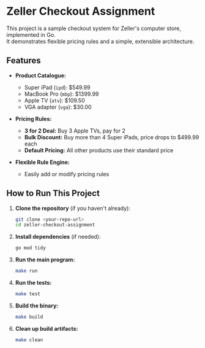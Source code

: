 # Zeller Checkout Assignment

This project is a sample checkout system for Zeller's computer store, implemented in Go.  
It demonstrates flexible pricing rules and a simple, extensible architecture.

## Features

- **Product Catalogue:**  
  - Super iPad (`ipd`): $549.99  
  - MacBook Pro (`mbp`): $1399.99  
  - Apple TV (`atv`): $109.50  
  - VGA adapter (`vga`): $30.00

- **Pricing Rules:**  
  - **3 for 2 Deal:** Buy 3 Apple TVs, pay for 2  
  - **Bulk Discount:** Buy more than 4 Super iPads, price drops to $499.99 each  
  - **Default Pricing:** All other products use their standard price

- **Flexible Rule Engine:**  
  - Easily add or modify pricing rules

## How to Run This Project

1. **Clone the repository** (if you haven't already):

   ```sh
   git clone <your-repo-url>
   cd zeller-checkout-assignment
   ```

2. **Install dependencies** (if needed):

   ```sh
   go mod tidy
   ```

3. **Run the main program:**

   ```sh
   make run
   ```

4. **Run the tests:**

   ```sh
   make test
   ```

5. **Build the binary:**

   ```sh
   make build
   ```

6. **Clean up build artifacts:**

   ```sh
   make clean
   ```